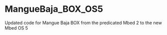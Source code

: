 # MangueBaja_BOX_OS5

Updated code for Mangue Baja BOX from the predicated Mbed 2 to the new Mbed OS 5
